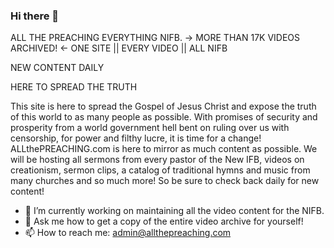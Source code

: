 ### Hi there 👋

ALL THE PREACHING
EVERYTHING NIFB.
→ MORE THAN 17K VIDEOS ARCHIVED! ←
ONE SITE || EVERY VIDEO || ALL NIFB

NEW CONTENT DAILY

HERE TO SPREAD THE TRUTH

This site is here to spread the Gospel of Jesus Christ and expose the truth of this world to as many people as possible. With promises of security and prosperity from a world government hell bent on ruling over us with censorship, for power and filthy lucre, it is time for a change! ALLthePREACHING.com is here to mirror as much content as possible. We will be hosting all sermons from every pastor of the New IFB, videos on creationism, sermon clips, a catalog of traditional hymns and music from many churches and so much more!
So be sure to check back daily for new content!

- 🔭 I’m currently working on maintaining all the video content for the NIFB.
- 💬 Ask me how to get a copy of the entire video archive for yourself!
- 📫 How to reach me: admin@allthepreaching.com

<!--
**allthepreaching/ALLthePREACHING** is a ✨ _special_ ✨ repository because its `README.md` (this file) appears on your GitHub profile.

Here are some ideas to get you started:

- 🔭 I’m currently working on ...
- 🌱 I’m currently learning ...
- 👯 I’m looking to collaborate on ...
- 🤔 I’m looking for help with ...
- 💬 Ask me about ...
- 📫 How to reach me: ...
- 😄 Pronouns: ...
- ⚡ Fun fact: ...
  -->
